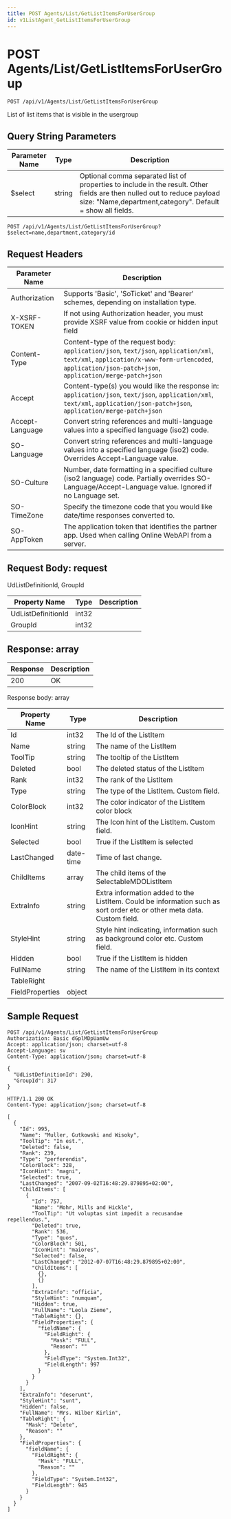 ```yaml
---
title: POST Agents/List/GetListItemsForUserGroup
id: v1ListAgent_GetListItemsForUserGroup
---
```


# POST Agents/List/GetListItemsForUserGroup

```http
POST /api/v1/Agents/List/GetListItemsForUserGroup
```

List of list items that is visible in the usergroup







## Query String Parameters

| Parameter Name | Type |  Description |
|----------------|------|--------------|
| $select | string |  Optional comma separated list of properties to include in the result. Other fields are then nulled out to reduce payload size: "Name,department,category". Default = show all fields. |

```http
POST /api/v1/Agents/List/GetListItemsForUserGroup?$select=name,department,category/id
```


## Request Headers

| Parameter Name | Description |
|----------------|-------------|
| Authorization  | Supports 'Basic', 'SoTicket' and 'Bearer' schemes, depending on installation type. |
| X-XSRF-TOKEN   | If not using Authorization header, you must provide XSRF value from cookie or hidden input field |
| Content-Type | Content-type of the request body: `application/json`, `text/json`, `application/xml`, `text/xml`, `application/x-www-form-urlencoded`, `application/json-patch+json`, `application/merge-patch+json` |
| Accept         | Content-type(s) you would like the response in: `application/json`, `text/json`, `application/xml`, `text/xml`, `application/json-patch+json`, `application/merge-patch+json` |
| Accept-Language | Convert string references and multi-language values into a specified language (iso2) code. |
| SO-Language | Convert string references and multi-language values into a specified language (iso2) code. Overrides Accept-Language value. |
| SO-Culture | Number, date formatting in a specified culture (iso2 language) code. Partially overrides SO-Language/Accept-Language value. Ignored if no Language set. |
| SO-TimeZone | Specify the timezone code that you would like date/time responses converted to. |
| SO-AppToken | The application token that identifies the partner app. Used when calling Online WebAPI from a server. |

## Request Body: request  

UdListDefinitionId, GroupId 

| Property Name | Type |  Description |
|----------------|------|--------------|
| UdListDefinitionId | int32 |  |
| GroupId | int32 |  |


## Response: array



| Response | Description |
|----------------|-------------|
| 200 | OK |

Response body: array

| Property Name | Type |  Description |
|----------------|------|--------------|
| Id | int32 | The Id of the ListItem |
| Name | string | The name of the ListItem |
| ToolTip | string | The tooltip of the ListItem |
| Deleted | bool | The deleted status of the ListItem |
| Rank | int32 | The rank of the ListItem |
| Type | string | The type of the ListItem. Custom field. |
| ColorBlock | int32 | The color indicator of the ListItem color block |
| IconHint | string | The Icon hint of the ListItem. Custom field. |
| Selected | bool | True if the ListItem is selected |
| LastChanged | date-time | Time of last change. |
| ChildItems | array | The child items of the SelectableMDOListItem |
| ExtraInfo | string | Extra information added to the ListItem. Could be information such as sort order etc or other meta data. Custom field. |
| StyleHint | string | Style hint indicating, information such as background color etc. Custom field. |
| Hidden | bool | True if the ListItem is hidden |
| FullName | string | The name of the ListItem in its context |
| TableRight |  |  |
| FieldProperties | object |  |

## Sample Request

```http!
POST /api/v1/Agents/List/GetListItemsForUserGroup
Authorization: Basic dGplMDpUamUw
Accept: application/json; charset=utf-8
Accept-Language: sv
Content-Type: application/json; charset=utf-8

{
  "UdListDefinitionId": 290,
  "GroupId": 317
}
```

```http_
HTTP/1.1 200 OK
Content-Type: application/json; charset=utf-8

[
  {
    "Id": 995,
    "Name": "Muller, Gutkowski and Wisoky",
    "ToolTip": "In est.",
    "Deleted": false,
    "Rank": 239,
    "Type": "perferendis",
    "ColorBlock": 328,
    "IconHint": "magni",
    "Selected": true,
    "LastChanged": "2007-09-02T16:48:29.879895+02:00",
    "ChildItems": [
      {
        "Id": 757,
        "Name": "Mohr, Mills and Hickle",
        "ToolTip": "Ut voluptas sint impedit a recusandae repellendus.",
        "Deleted": true,
        "Rank": 536,
        "Type": "quos",
        "ColorBlock": 501,
        "IconHint": "maiores",
        "Selected": false,
        "LastChanged": "2012-07-07T16:48:29.879895+02:00",
        "ChildItems": [
          {},
          {}
        ],
        "ExtraInfo": "officia",
        "StyleHint": "numquam",
        "Hidden": true,
        "FullName": "Leola Zieme",
        "TableRight": {},
        "FieldProperties": {
          "fieldName": {
            "FieldRight": {
              "Mask": "FULL",
              "Reason": ""
            },
            "FieldType": "System.Int32",
            "FieldLength": 997
          }
        }
      }
    ],
    "ExtraInfo": "deserunt",
    "StyleHint": "sunt",
    "Hidden": false,
    "FullName": "Mrs. Wilber Kirlin",
    "TableRight": {
      "Mask": "Delete",
      "Reason": ""
    },
    "FieldProperties": {
      "fieldName": {
        "FieldRight": {
          "Mask": "FULL",
          "Reason": ""
        },
        "FieldType": "System.Int32",
        "FieldLength": 945
      }
    }
  }
]
```